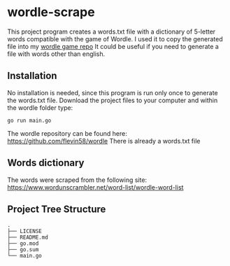 # wordle-scrape

This project program creates a words.txt file with a dictionary of 5-letter words compatible with the game of Wordle.
I used it to copy the generated file into my [wordle game repo](https://github.com/flevin58/wordle)
It could be useful if you need to generate a file with words other than english.

## Installation

No installation is needed, since this program is run only once to generate the words.txt file.
Download the project files to your computer and within the wordle folder type:

```
go run main.go
```

The wordle repository can be found here: https://github.com/flevin58/wordle
There is already a words.txt file

## Words dictionary

The words were scraped from the following site:
https://www.wordunscrambler.net/word-list/wordle-word-list

## Project Tree Structure

```
.
├── LICENSE
├── README.md
├── go.mod
├── go.sum
└── main.go
```

